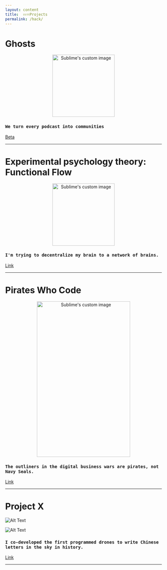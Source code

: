 ```yaml
---
layout: content
title:  𝌄𝌂Projects
permalink: /hack/
---
```





# Ghosts


<p align="center">
  <img width="200" height="200" src="https://i.imgur.com/qNOBG0N.png" alt="Sublime's custom image"/>
</p>

### `We turn every podcast into communities`
[Beta](https://testflight.apple.com/join/oAPb22rV)

---

# Experimental psychology theory: Functional Flow


<p align="center">
  <img width="200" height="200" src="https://www.symbols.com/gi.php?type=1&id=1309" alt="Sublime's custom image"/>
</p>


### `I'm trying to decentralize my brain to a network of brains.` 
[Link](https://github.com/allenleein/brains)


---


# Pirates Who Code

<p align="center">
  <img width="300" height="500" src="https://i.imgur.com/3nSl3k4.png" alt="Sublime's custom image"/>
</p>


### `The outliners in the digital business wars are pirates, not Navy Seals.` 
[Link](https://mailchi.mp/a68c89762ee3/pirates)


---

# Project X

![Alt Text](https://media.giphy.com/media/l3mZ5zogGcnzNzbqM/giphy.gif)

![Alt Text](https://media.giphy.com/media/3o6fIWV4HtqMEzEz28/giphy.gif)



### `I co-developed the first programmed drones to write Chinese letters in the sky in history.` 
[Link](https://vimeo.com/111901733)


---









